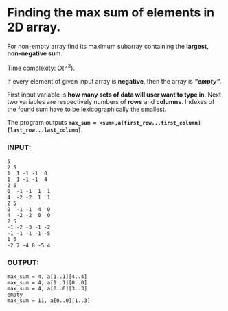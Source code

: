 # Finding the max sum of elements in 2D array.

For non-empty array find its maximum subarray containing the **largest, non-negative sum**.

Time complexity: O(n<sup>3</sup>).
 
If every element of given input array is **negative**, then the array is **_"empty"_**.

First input variable is **how many sets of data will user want to type in**. Next two variables are respectively numbers of **rows** and **columns**. Indexes of the found sum have to be lexicographically the smallest.

The program outputs **`max_sum = <sum>,a[first_row...first_column][last_row...last_column]`**.

### INPUT: 
```
5
2 5 
1  1 -1 -1  0 
1  1 -1 -1  4 
2 5 
0  -1 -1  1  1 
4  -2 -2  1  1 
2 5 
0  -1 -1  4  0 
4  -2 -2  0  0 
2 5 
-1 -2 -3 -1 -2  
-1 -1 -1 -1 -5 
1 6 
-2 7 -4 8 -5 4
```
### OUTPUT:
```
max_sum = 4, a[1..1][4..4]
max_sum = 4, a[1..1][0..0] 
max_sum = 4, a[0..0][3..3]
empty 
max_sum = 11, a[0..0][1..3]
```
